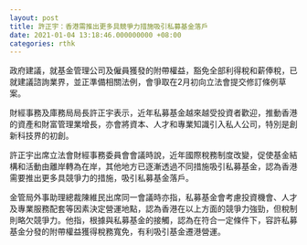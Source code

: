 ```yaml
---
layout: post
title: 許正宇：香港需推出更多具競爭力措施吸引私募基金落戶
date: 2021-01-04 13:18:46.000000000 +08:00
categories: rthk
---
```


政府建議，就基金管理公司及僱員獲發的附帶權益，豁免全部利得稅和薪俸稅，已就建議諮詢業界，並正準備相關法例，會爭取在2月初向立法會提交修訂條例草案。

財經事務及庫務局局長許正宇表示，近年私募基金越來越受投資者歡迎，推動香港的資產和財富管理業增長，亦會將資本、人才和專業知識引入私人公司，特別是創新科技界的初創。

許正宇出席立法會財經事務委員會會議時說，近年國際稅務制度改變，促使基金結構和活動由離岸轉為在岸，其他地方已逐漸透過不同措施吸引私募基金，認為香港需要推出更多具競爭力的措施，吸引私募基金落戶。

金管局外事助理總裁陳維民出席同一會議時亦指，私募基金會考慮投資機會、人才及專業服務配套等因素決定營運地點，認為香港在以上方面的競爭力強勁，但稅制則略欠競爭力。他指，根據與私募基金的接觸，認為在符合一定條件下，容許私募基金分發的附帶權益獲得稅務寬免，有利吸引基金遷港營運。
